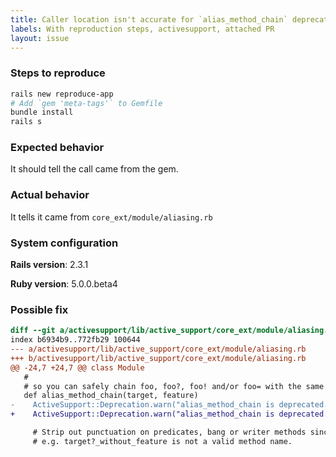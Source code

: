 ```yaml
---
title: Caller location isn't accurate for `alias_method_chain` deprecation message
labels: With reproduction steps, activesupport, attached PR
layout: issue
---
```


### Steps to reproduce

``` bash
rails new reproduce-app
# Add `gem 'meta-tags'` to Gemfile
bundle install
rails s
```
### Expected behavior

It should tell the call came from the gem.
### Actual behavior

It tells it came from `core_ext/module/aliasing.rb`
### System configuration

**Rails version**: 2.3.1

**Ruby version**: 5.0.0.beta4
### Possible fix

``` diff
diff --git a/activesupport/lib/active_support/core_ext/module/aliasing.rb b/activesupport/lib/active_support/core_ext/module/aliasing.rb
index b6934b9..772fb29 100644
--- a/activesupport/lib/active_support/core_ext/module/aliasing.rb
+++ b/activesupport/lib/active_support/core_ext/module/aliasing.rb
@@ -24,7 +24,7 @@ class Module
   #
   # so you can safely chain foo, foo?, foo! and/or foo= with the same feature.
   def alias_method_chain(target, feature)
-    ActiveSupport::Deprecation.warn("alias_method_chain is deprecated. Please, use Module#prepend instead. From module, you can access the original method using super.")
+    ActiveSupport::Deprecation.warn("alias_method_chain is deprecated. Please, use Module#prepend instead. From module, you can access the original method using super.", caller_locations(1))

     # Strip out punctuation on predicates, bang or writer methods since
     # e.g. target?_without_feature is not a valid method name.
```

